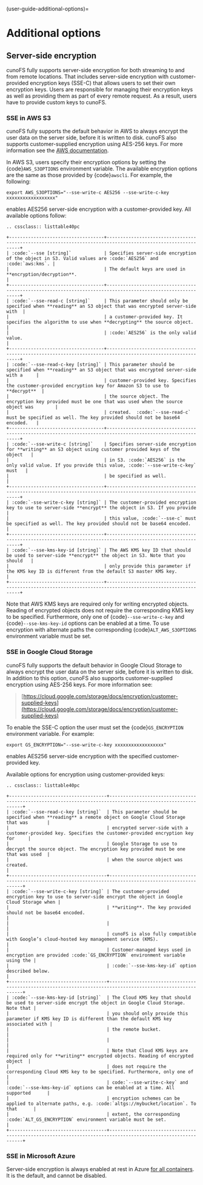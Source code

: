 (user-guide-additional-options)=

# Additional options

## Server-side encryption

cunoFS fully supports server-side encryption for both streaming to and from remote locations.
That includes server-side encryption with customer-provided encryption keys (SSE-C) that allows users to set their own encryption keys.
Users are responsible for managing their encryption keys as well as providing them as part of every remote request.
As a result, users have to provide custom keys to cunoFS.

### SSE in AWS S3

cunoFS fully supports the default behavior in AWS to always encrypt the user data on the server side, before it is written to disk.
cunoFS also supports customer-supplied encryption using AES-256 keys. For more information see the [AWS documentation](https://docs.aws.amazon.com/AmazonS3/latest/dev/UsingServerSideEncryption.html).

In AWS S3, users specify their encryption options by setting the {code}`AWS_S3OPTIONS` environment variable.
The available encryption options are the same as those provided by {code}`awscli`.
For example, the following:

```console
export AWS_S3OPTIONS="--sse-write-c AES256 --sse-write-c-key xxxxxxxxxxxxxxxxxx"
```

enables AES256 server-side encryption with a customer-provided key.
All available options follow:

```{eval-rst}
.. cssclass:: listtable40pc
```

```{eval-rst}
+-----------------------------------+------------------------------------------------------------------------------------------------------------+
| :code:`--sse [string]`            | Specifies server-side encryption of the object in S3. Valid values are :code:`AES256` and :code:`aws:kms`. |
|                                   | The default keys are used in **encryption/decryption**.                                                    |
+-----------------------------------+------------------------------------------------------------------------------------------------------------+
| :code:`--sse-read-c [string]`     | This parameter should only be specified when **reading** an S3 object that was encrypted server-side with  |
|                                   | a customer-provided key. It specifies the algorithm to use when **decrypting** the source object.          |
|                                   | :code:`AES256` is the only valid value.                                                                    |
+-----------------------------------+------------------------------------------------------------------------------------------------------------+
| :code:`--sse-read-c-key [string]` | This parameter should be specified when **reading** an S3 object that was encrypted server-side with a     |
|                                   | customer-provided key. Specifies the customer-provided encryption key for Amazon S3 to use to **decrypt**  |
|                                   | the source object. The encryption key provided must be one that was used when the source object was        |
|                                   | created.  :code:`--sse-read-c` must be specified as well. The key provided should not be base64 encoded.   |
+-----------------------------------+------------------------------------------------------------------------------------------------------------+
| :code:`--sse-write-c [string]`    | Specifies server-side encryption for **writing** an S3 object using customer provided keys of the object   |
|                                   | in S3. :code:`AES256` is the only valid value. If you provide this value, :code:`--sse-write-c-key` must   |
|                                   | be specified as well.                                                                                      |
+-----------------------------------+------------------------------------------------------------------------------------------------------------+
| :code:`-sse-write-c-key [string]` | The customer-provided encryption key to use to server-side **encrypt** the object in S3. If you provide    |
|                                   | this value, :code:`--sse-c` must be specified as well. The key provided should not be base64 encoded.      |
+-----------------------------------+------------------------------------------------------------------------------------------------------------+
| :code:`--sse-kms-key-id [string]` | The AWS KMS key ID that should be used to server-side **encrypt** the object in S3. Note that you should   |
|                                   | only provide this parameter if the KMS key ID is different from the default S3 master KMS key.             |
+-----------------------------------+------------------------------------------------------------------------------------------------------------+
```

Note that AWS KMS keys are required only for writing encrypted objects. Reading of encrypted objects does not require the corresponding KMS key to be specified. Furthermore, only one of {code}`--sse-write-c-key` and {code}`--sse-kms-key-id` options can be enabled at a time. To use encryption with alternate paths the corresponding {code}`ALT_AWS_S3OPTIONS` environment variable must be set.

### SSE in Google Cloud Storage

cunoFS fully supports the default behavior in Google Cloud Storage to always encrypt the user data on the server side, before it is written to disk. In addition to this option, cunoFS also supports customer-supplied encryption using AES-256 keys. For more information see:

> [https://cloud.google.com/storage/docs/encryption/customer-supplied-keys](https://cloud.google.com/storage/docs/encryption/customer-supplied-keys)

To enable the SSE-C option the user must set the {code}`GS_ENCRYPTION` environment variable. For example:

```
export GS_ENCRYPTION="--sse-write-c-key xxxxxxxxxxxxxxxxxx"
```

enables AES256 server-side encryption with the specified customer-provided key.

Available options for encryption using customer-provided keys:

```{eval-rst}
.. cssclass:: listtable40pc
```

```{eval-rst}
+------------------------------------+------------------------------------------------------------------------------------------------------------+
| :code:`--sse-read-c-key [string]`  | This parameter should be specified when **reading** a remote object on Google Cloud Storage that was       |
|                                    | encrypted server-side with a customer-provided key. Specifies the customer-provided encryption key for     |
|                                    | Google Storage to use to decrypt the source object. The encryption key provided must be one that was used  |
|                                    | when the source object was created.                                                                        |
+------------------------------------+------------------------------------------------------------------------------------------------------------+
| :code:`--sse-write-c-key [string]` | The customer-provided encryption key to use to server-side encrypt the object in Google Cloud Storage when |
|                                    | **writing**. The key provided should not be base64 encoded.                                                |
|                                    |                                                                                                            |
|                                    | cunoFS is also fully compatible with Google’s cloud-hosted key management service (KMS).                   |
|                                    | Customer-managed keys used in encryption are provided :code:`GS_ENCRYPTION` environment variable using the |
|                                    | :code:`--sse-kms-key-id` option described below.                                                           |
+------------------------------------+------------------------------------------------------------------------------------------------------------+
| :code:`--sse-kms-key-id [string]`  | The Cloud KMS key that should be used to server-side encrypt the object in Google Cloud Storage. Note that |
|                                    | you should only provide this parameter if KMS key ID is different than the default KMS key associated with |
|                                    | the remote bucket.                                                                                         |
|                                    |                                                                                                            |
|                                    | Note that Cloud KMS keys are required only for **writing** encrypted objects. Reading of encrypted object  |
|                                    | does not require the corresponding Cloud KMS key to be specified. Furthermore, only one of                 |
|                                    | code:`--sse-write-c-key` and :code:`--sse-kms-key-id` options can be enabled at a time. All supported      |
|                                    | encryption schemes can be applied to alternate paths, e.g. :code:`altgs://mybucket/location`. To that      |
|                                    | extent, the corresponding :code:`ALT_GS_ENCRYPTION` environment variable must be set.                      |
+------------------------------------+------------------------------------------------------------------------------------------------------------+
```

### SSE in Microsoft Azure

Server-side encryption is always enabled at rest in Azure [for all containers](https://learn.microsoft.com/en-us/azure/storage/common/storage-service-encryption). It is the default, and cannot be disabled.
